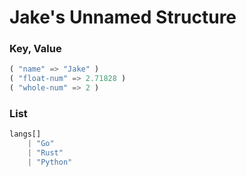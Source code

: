 # Jake's Unnamed Structure

### Key, Value
```py
( "name" => "Jake" )
( "float-num" => 2.71828 )
( "whole-num" => 2 )
```

### List
```py
langs[]
	| "Go"
	| "Rust"
	| "Python"
```
